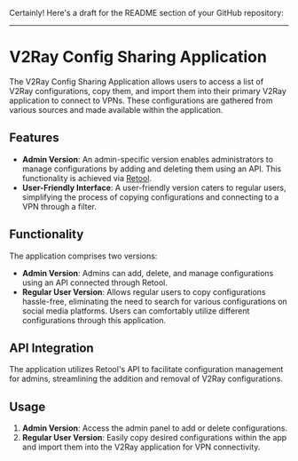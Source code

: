 Certainly! Here's a draft for the README section of your GitHub repository:

---

# V2Ray Config Sharing Application

The V2Ray Config Sharing Application allows users to access a list of V2Ray configurations, copy them, and import them into their primary V2Ray application to connect to VPNs. These configurations are gathered from various sources and made available within the application.

## Features

- **Admin Version**: An admin-specific version enables administrators to manage configurations by adding and deleting them using an API. This functionality is achieved via [Retool](https://retool.com/).
- **User-Friendly Interface**: A user-friendly version caters to regular users, simplifying the process of copying configurations and connecting to a VPN through a filter.

## Functionality

The application comprises two versions:
- **Admin Version**: Admins can add, delete, and manage configurations using an API connected through Retool.
- **Regular User Version**: Allows regular users to copy configurations hassle-free, eliminating the need to search for various configurations on social media platforms. Users can comfortably utilize different configurations through this application.

## API Integration

The application utilizes Retool's API to facilitate configuration management for admins, streamlining the addition and removal of V2Ray configurations.

## Usage

1. **Admin Version**: Access the admin panel to add or delete configurations.
2. **Regular User Version**: Easily copy desired configurations within the app and import them into the V2Ray application for VPN connectivity.
